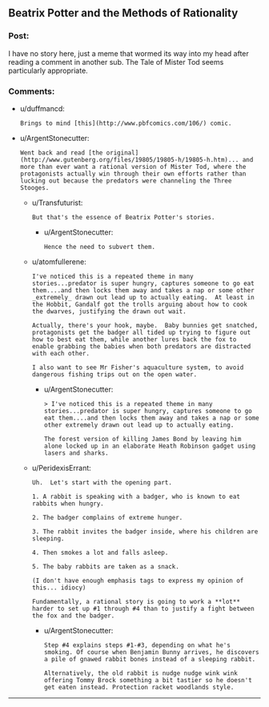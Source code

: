 ## Beatrix Potter and the Methods of Rationality

### Post:

I have no story here, just a meme that wormed its way into my head after reading a comment in another sub. The Tale of Mister Tod seems particularly appropriate.

### Comments:

- u/duffmancd:
  ```
  Brings to mind [this](http://www.pbfcomics.com/106/) comic.
  ```

- u/ArgentStonecutter:
  ```
  Went back and read [the original](http://www.gutenberg.org/files/19805/19805-h/19805-h.htm)... and more than ever want a rational version of Mister Tod, where the protagonists actually win through their own efforts rather than lucking out because the predators were channeling the Three Stooges.
  ```

  - u/Transfuturist:
    ```
    But that's the essence of Beatrix Potter's stories.
    ```

    - u/ArgentStonecutter:
      ```
      Hence the need to subvert them.
      ```

  - u/atomfullerene:
    ```
    I've noticed this is a repeated theme in many stories...predator is super hungry, captures someone to go eat them....and then locks them away and takes a nap or some other _extremely_ drawn out lead up to actually eating.  At least in the Hobbit, Gandalf got the trolls arguing about how to cook the dwarves, justifying the drawn out wait.

    Actually, there's your hook, maybe.  Baby bunnies get snatched, protagonists get the badger all tided up trying to figure out how to best eat them, while another lures back the fox to enable grabbing the babies when both predators are distracted with each other.

    I also want to see Mr Fisher's aquaculture system, to avoid dangerous fishing trips out on the open water.
    ```

    - u/ArgentStonecutter:
      ```
      > I've noticed this is a repeated theme in many stories...predator is super hungry, captures someone to go eat them....and then locks them away and takes a nap or some other extremely drawn out lead up to actually eating.

      The forest version of killing James Bond by leaving him alone locked up in an elaborate Heath Robinson gadget using lasers and sharks.
      ```

  - u/PeridexisErrant:
    ```
    Uh.  Let's start with the opening part.

    1. A rabbit is speaking with a badger, who is known to eat rabbits when hungry.

    2. The badger complains of extreme hunger.

    3. The rabbit invites the badger inside, where his children are sleeping.

    4. Then smokes a lot and falls asleep.

    5. The baby rabbits are taken as a snack.

    (I don't have enough emphasis tags to express my opinion of this... idiocy)

    Fundamentally, a rational story is going to work a **lot** harder to set up #1 through #4 than to justify a fight between the fox and the badger.
    ```

    - u/ArgentStonecutter:
      ```
      Step #4 explains steps #1-#3, depending on what he's smoking. Of course when Benjamin Bunny arrives, he discovers a pile of gnawed rabbit bones instead of a sleeping rabbit.

      Alternatively, the old rabbit is nudge nudge wink wink offering Tommy Brock something a bit tastier so he doesn't get eaten instead. Protection racket woodlands style.
      ```

---

